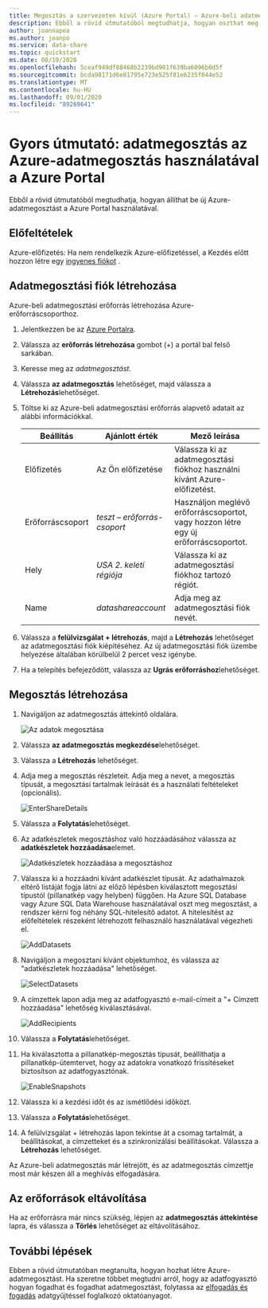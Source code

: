 ```yaml
---
title: Megosztás a szervezeten kívül (Azure Portal) – Azure-beli adatmegosztási útmutató
description: Ebből a rövid útmutatóból megtudhatja, hogyan oszthat meg az ügyfelekkel és partnerekkel az Azure-adatmegosztás használatával.
author: joannapea
ms.author: joanpo
ms.service: data-share
ms.topic: quickstart
ms.date: 08/19/2020
ms.openlocfilehash: 5ceaf949df88468b2239bd901f639ba6096b0d5f
ms.sourcegitcommit: bcda98171d6e81795e723e525f81e6235f044e52
ms.translationtype: MT
ms.contentlocale: hu-HU
ms.lasthandoff: 09/01/2020
ms.locfileid: "89269641"
---
```

# <a name="quickstart-share-data-using-azure-data-share-in-the-azure-portal"></a>Gyors útmutató: adatmegosztás az Azure-adatmegosztás használatával a Azure Portal

Ebből a rövid útmutatóból megtudhatja, hogyan állíthat be új Azure-adatmegosztást a Azure Portal használatával.

## <a name="prerequisites"></a>Előfeltételek

Azure-előfizetés: Ha nem rendelkezik Azure-előfizetéssel, a Kezdés előtt hozzon létre egy [ingyenes fiókot](https://azure.microsoft.com/free/) .


## <a name="create-a-data-share-account"></a>Adatmegosztási fiók létrehozása

Azure-beli adatmegosztási erőforrás létrehozása Azure-erőforráscsoporthoz.

1. Jelentkezzen be az [Azure Portalra](https://portal.azure.com/).

1. Válassza az **erőforrás létrehozása** gombot (+) a portál bal felső sarkában.

1. Keresse meg az *adatmegosztást*.

1. Válassza **az adatmegosztás** lehetőséget, majd válassza a **Létrehozás**lehetőséget.

1. Töltse ki az Azure-beli adatmegosztási erőforrás alapvető adatait az alábbi információkkal. 

   **Beállítás** | **Ajánlott érték** | **Mező leírása**
   |---|---|---|
   | Előfizetés | Az Ön előfizetése | Válassza ki az adatmegosztási fiókhoz használni kívánt Azure-előfizetést.|
   | Erőforráscsoport | *teszt – erőforrás-csoport* | Használjon meglévő erőforráscsoportot, vagy hozzon létre egy új erőforráscsoportot. |
   | Hely | *USA 2. keleti régiója* | Válassza ki az adatmegosztási fiókhoz tartozó régiót.
   | Name | *datashareaccount* | Adja meg az adatmegosztási fiók nevét. |

1. Válassza a **felülvizsgálat + létrehozás**, majd a **Létrehozás** lehetőséget az adatmegosztási fiók kiépítéséhez. Az új adatmegosztási fiók üzembe helyezése általában körülbelül 2 percet vesz igénybe.

1. Ha a telepítés befejeződött, válassza az **Ugrás erőforráshoz**lehetőséget.

## <a name="create-a-share"></a>Megosztás létrehozása

1. Navigáljon az adatmegosztás áttekintő oldalára.

   ![Az adatok megosztása](./media/share-receive-data.png "Az adatok megosztása") 

1. Válassza **az adatmegosztás megkezdése**lehetőséget.

1. Válassza a **Létrehozás** lehetőséget.

1. Adja meg a megosztás részleteit. Adja meg a nevet, a megosztás típusát, a megosztási tartalmak leírását és a használati feltételeket (opcionális). 

   ![EnterShareDetails](./media/enter-share-details.png "Adja meg a megosztás részleteit") 

1. Válassza a **Folytatás**lehetőséget.

1. Az adatkészletek megosztáshoz való hozzáadásához válassza az **adatkészletek hozzáadása**elemet. 

   ![Adatkészletek hozzáadása a megosztáshoz](./media/datasets.png "Adathalmazok")

1. Válassza ki a hozzáadni kívánt adatkészlet típusát. Az adathalmazok eltérő listáját fogja látni az előző lépésben kiválasztott megosztási típustól (pillanatkép vagy helyben) függően. Ha Azure SQL Database vagy Azure SQL Data Warehouse használatával oszt meg megosztást, a rendszer kérni fog néhány SQL-hitelesítő adatot. A hitelesítést az előfeltételek részeként létrehozott felhasználó használatával végezheti el.

   ![AddDatasets](./media/add-datasets.png "Adatkészletek hozzáadása")    

1. Navigáljon a megosztani kívánt objektumhoz, és válassza az "adatkészletek hozzáadása" lehetőséget. 

   ![SelectDatasets](./media/select-datasets.png "Adatkészletek kiválasztása")    

1. A címzettek lapon adja meg az adatfogyasztó e-mail-címeit a "+ Címzett hozzáadása" lehetőség kiválasztásával.

   ![AddRecipients](./media/add-recipient.png "Címzettek hozzáadása") 

1. Válassza a **Folytatás**lehetőséget.

1. Ha kiválasztotta a pillanatkép-megosztás típusát, beállíthatja a pillanatkép-ütemtervet, hogy az adatokra vonatkozó frissítéseket biztosítson az adatfogyasztónak. 

   ![EnableSnapshots](./media/enable-snapshots.png "Pillanatképek engedélyezése") 

1. Válassza ki a kezdési időt és az ismétlődési időközt. 

1. Válassza a **Folytatás**lehetőséget.

1. A felülvizsgálat + létrehozás lapon tekintse át a csomag tartalmát, a beállításokat, a címzetteket és a szinkronizálási beállításokat. Válassza a **Létrehozás** lehetőséget.

Az Azure-beli adatmegosztás már létrejött, és az adatmegosztás címzettje most már készen áll a meghívás elfogadására.

## <a name="clean-up-resources"></a>Az erőforrások eltávolítása

Ha az erőforrásra már nincs szükség, lépjen az **adatmegosztás áttekintése** lapra, és válassza a **Törlés** lehetőséget az eltávolításához.

## <a name="next-steps"></a>További lépések

Ebben a rövid útmutatóban megtanulta, hogyan hozhat létre Azure-adatmegosztást. Ha szeretne többet megtudni arról, hogy az adatfogyasztó hogyan fogadhat és fogadhat adatmegosztást, folytassa az [elfogadás és fogadás](subscribe-to-data-share.md) adatgyűjtéssel foglalkozó oktatóanyagot. 
